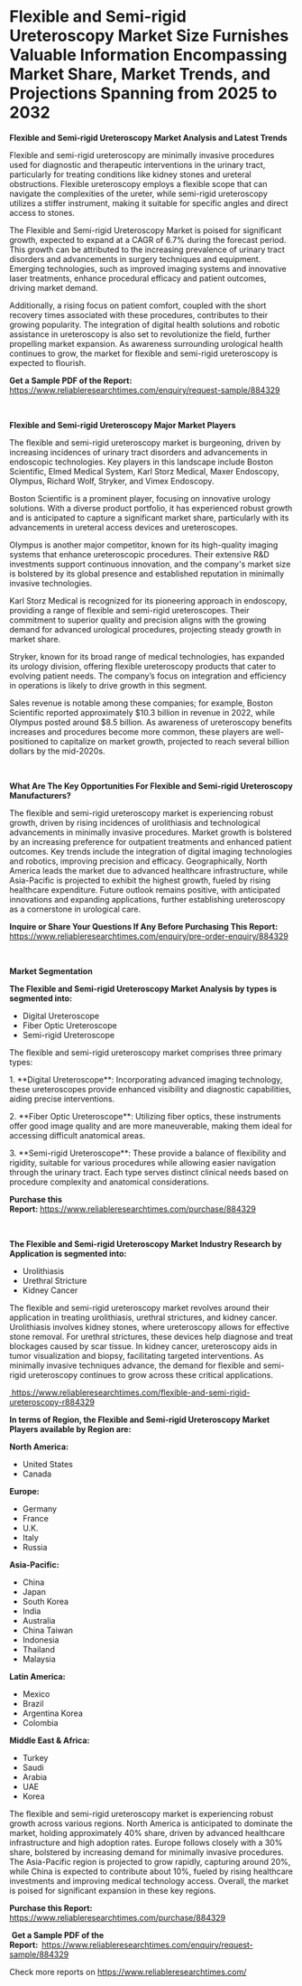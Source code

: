 <p><h1>Flexible and Semi-rigid Ureteroscopy Market Size Furnishes Valuable Information Encompassing Market Share, Market Trends, and Projections Spanning from 2025 to 2032</h1></p><p><strong>Flexible and Semi-rigid Ureteroscopy Market Analysis and Latest Trends</strong></p>
<p><p>Flexible and semi-rigid ureteroscopy are minimally invasive procedures used for diagnostic and therapeutic interventions in the urinary tract, particularly for treating conditions like kidney stones and ureteral obstructions. Flexible ureteroscopy employs a flexible scope that can navigate the complexities of the ureter, while semi-rigid ureteroscopy utilizes a stiffer instrument, making it suitable for specific angles and direct access to stones.</p><p>The Flexible and Semi-rigid Ureteroscopy Market is poised for significant growth, expected to expand at a CAGR of 6.7% during the forecast period. This growth can be attributed to the increasing prevalence of urinary tract disorders and advancements in surgery techniques and equipment. Emerging technologies, such as improved imaging systems and innovative laser treatments, enhance procedural efficacy and patient outcomes, driving market demand.</p><p>Additionally, a rising focus on patient comfort, coupled with the short recovery times associated with these procedures, contributes to their growing popularity. The integration of digital health solutions and robotic assistance in ureteroscopy is also set to revolutionize the field, further propelling market expansion. As awareness surrounding urological health continues to grow, the market for flexible and semi-rigid ureteroscopy is expected to flourish.</p></p>
<p><strong>Get a Sample PDF of the Report:&nbsp;</strong> <a href="https://www.reliableresearchtimes.com/enquiry/request-sample/884329?utm_campaign=2733&utm_medium=2&utm_source=Github&utm_content=ia&utm_term=04032025&utm_id=flexible-and-semi-rigid-ureteroscopy">https://www.reliableresearchtimes.com/enquiry/request-sample/884329</a></p>
<p>&nbsp;</p>
<p><strong>Flexible and Semi-rigid Ureteroscopy Major Market Players</strong></p>
<p><p>The flexible and semi-rigid ureteroscopy market is burgeoning, driven by increasing incidences of urinary tract disorders and advancements in endoscopic technologies. Key players in this landscape include Boston Scientific, Elmed Medical System, Karl Storz Medical, Maxer Endoscopy, Olympus, Richard Wolf, Stryker, and Vimex Endoscopy.</p><p>Boston Scientific is a prominent player, focusing on innovative urology solutions. With a diverse product portfolio, it has experienced robust growth and is anticipated to capture a significant market share, particularly with its advancements in ureteral access devices and ureteroscopes.</p><p>Olympus is another major competitor, known for its high-quality imaging systems that enhance ureteroscopic procedures. Their extensive R&D investments support continuous innovation, and the company's market size is bolstered by its global presence and established reputation in minimally invasive technologies.</p><p>Karl Storz Medical is recognized for its pioneering approach in endoscopy, providing a range of flexible and semi-rigid ureteroscopes. Their commitment to superior quality and precision aligns with the growing demand for advanced urological procedures, projecting steady growth in market share.</p><p>Stryker, known for its broad range of medical technologies, has expanded its urology division, offering flexible ureteroscopy products that cater to evolving patient needs. The company’s focus on integration and efficiency in operations is likely to drive growth in this segment.</p><p>Sales revenue is notable among these companies; for example, Boston Scientific reported approximately $10.3 billion in revenue in 2022, while Olympus posted around $8.5 billion. As awareness of ureteroscopy benefits increases and procedures become more common, these players are well-positioned to capitalize on market growth, projected to reach several billion dollars by the mid-2020s.</p></p>
<p>&nbsp;</p>
<p><strong>What Are The Key Opportunities For Flexible and Semi-rigid Ureteroscopy Manufacturers?</strong></p>
<p><p>The flexible and semi-rigid ureteroscopy market is experiencing robust growth, driven by rising incidences of urolithiasis and technological advancements in minimally invasive procedures. Market growth is bolstered by an increasing preference for outpatient treatments and enhanced patient outcomes. Key trends include the integration of digital imaging technologies and robotics, improving precision and efficacy. Geographically, North America leads the market due to advanced healthcare infrastructure, while Asia-Pacific is projected to exhibit the highest growth, fueled by rising healthcare expenditure. Future outlook remains positive, with anticipated innovations and expanding applications, further establishing ureteroscopy as a cornerstone in urological care.</p></p>
<p><strong>Inquire or Share Your Questions If Any Before Purchasing This Report:</strong> <a href="https://www.reliableresearchtimes.com/enquiry/pre-order-enquiry/884329?utm_campaign=2733&utm_medium=2&utm_source=Github&utm_content=ia&utm_term=04032025&utm_id=flexible-and-semi-rigid-ureteroscopy">https://www.reliableresearchtimes.com/enquiry/pre-order-enquiry/884329</a></p>
<p>&nbsp;</p>
<p><strong>Market Segmentation</strong></p>
<p><strong>The Flexible and Semi-rigid Ureteroscopy Market Analysis by types is segmented into:</strong></p>
<p><ul><li>Digital Ureteroscope</li><li>Fiber Optic Ureteroscope</li><li>Semi-rigid Ureteroscope</li></ul></p>
<p><p>The flexible and semi-rigid ureteroscopy market comprises three primary types: </p><p>1. **Digital Ureteroscope**: Incorporating advanced imaging technology, these ureteroscopes provide enhanced visibility and diagnostic capabilities, aiding precise interventions. </p><p>2. **Fiber Optic Ureteroscope**: Utilizing fiber optics, these instruments offer good image quality and are more maneuverable, making them ideal for accessing difficult anatomical areas. </p><p>3. **Semi-rigid Ureteroscope**: These provide a balance of flexibility and rigidity, suitable for various procedures while allowing easier navigation through the urinary tract. Each type serves distinct clinical needs based on procedure complexity and anatomical considerations.</p></p>
<p><strong>Purchase this Report:&nbsp;</strong><a href="https://www.reliableresearchtimes.com/purchase/884329?utm_campaign=2733&utm_medium=2&utm_source=Github&utm_content=ia&utm_term=04032025&utm_id=flexible-and-semi-rigid-ureteroscopy">https://www.reliableresearchtimes.com/purchase/884329</a></p>
<p>&nbsp;</p>
<p><strong>The Flexible and Semi-rigid Ureteroscopy Market Industry Research by Application is segmented into:</strong></p>
<p><ul><li>Urolithiasis</li><li>Urethral Stricture</li><li>Kidney Cancer</li></ul></p>
<p><p>The flexible and semi-rigid ureteroscopy market revolves around their application in treating urolithiasis, urethral strictures, and kidney cancer. Urolithiasis involves kidney stones, where ureteroscopy allows for effective stone removal. For urethral strictures, these devices help diagnose and treat blockages caused by scar tissue. In kidney cancer, ureteroscopy aids in tumor visualization and biopsy, facilitating targeted interventions. As minimally invasive techniques advance, the demand for flexible and semi-rigid ureteroscopy continues to grow across these critical applications.</p></p>
<p><a href="https://www.reliableresearchtimes.com/flexible-and-semi-rigid-ureteroscopy-r884329?utm_campaign=2733&utm_medium=2&utm_source=Github&utm_content=ia&utm_term=04032025&utm_id=flexible-and-semi-rigid-ureteroscopy">&nbsp;https://www.reliableresearchtimes.com/flexible-and-semi-rigid-ureteroscopy-r884329</a></p>
<p><strong>In terms of Region, the Flexible and Semi-rigid Ureteroscopy Market Players available by Region are:</strong></p>
<p>
    <p> <strong> North America: </strong>
        <ul>
            <li>United States</li>
            <li>Canada</li>
        </ul>
        </p> 
    <p> <strong> Europe: </strong>
        <ul>
            <li>Germany</li>
            <li>France</li>
            <li>U.K.</li>
            <li>Italy</li>
            <li>Russia</li>
        </ul>
        </p> 
    <p> <strong> Asia-Pacific: </strong>
        <ul>
            <li>China</li>
            <li>Japan</li>
            <li>South Korea</li>
            <li>India</li>
            <li>Australia</li>
            <li>China Taiwan</li>
            <li>Indonesia</li>
            <li>Thailand</li>
            <li>Malaysia</li>
        </ul>
        </p> 
    <p> <strong> Latin America: </strong>
        <ul>
            <li>Mexico</li>
            <li>Brazil</li>
            <li>Argentina Korea</li>
            <li>Colombia</li>
        </ul>
        </p> 
    <p> <strong> Middle East & Africa: </strong>
        <ul>
            <li>Turkey</li>
            <li>Saudi</li>
            <li>Arabia</li>
            <li>UAE</li>
            <li>Korea</li>
        </ul>
    </p>
    </p>
<p><p>The flexible and semi-rigid ureteroscopy market is experiencing robust growth across various regions. North America is anticipated to dominate the market, holding approximately 40% share, driven by advanced healthcare infrastructure and high adoption rates. Europe follows closely with a 30% share, bolstered by increasing demand for minimally invasive procedures. The Asia-Pacific region is projected to grow rapidly, capturing around 20%, while China is expected to contribute about 10%, fueled by rising healthcare investments and improving medical technology access. Overall, the market is poised for significant expansion in these key regions.</p></p>
<p><strong>Purchase this Report: </strong><a href="https://www.reliableresearchtimes.com/purchase/884329?utm_campaign=2733&utm_medium=2&utm_source=Github&utm_content=ia&utm_term=04032025&utm_id=flexible-and-semi-rigid-ureteroscopy">https://www.reliableresearchtimes.com/purchase/884329</a></p>
<p>&nbsp;<strong>Get a Sample PDF of the Report:&nbsp;&nbsp;</strong><a href="https://www.reliableresearchtimes.com/enquiry/request-sample/884329?utm_campaign=2733&utm_medium=2&utm_source=Github&utm_content=ia&utm_term=04032025&utm_id=flexible-and-semi-rigid-ureteroscopy">https://www.reliableresearchtimes.com/enquiry/request-sample/884329</a></p>
<p><strong></strong></p>
<p>Check more reports on <a href="https://www.reliableresearchtimes.com/?utm_campaign=2733&utm_medium=2&utm_source=Github&utm_content=ia&utm_term=04032025&utm_id=flexible-and-semi-rigid-ureteroscopy">https://www.reliableresearchtimes.com/</a></p>